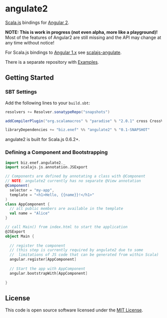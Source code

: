 # angulate2
[Scala.js](http://www.scala-js.org/) bindings for [Angular 2](http://www.angular.io).

**NOTE: This is work in progress (not even alpha, more like a playground)!**  
Most of the features of Angular2 are still missing and the API may change at any time without notice!

For Scala.js bindings to [Angular 1.x](https://angularjs.org) see [scalajs-angulate](https://github.com/jokade/scalajs-angulate).

There is a separate repository with [Examples](https://github.com/jokade/angulate2-examples).

Getting Started
---------------
### SBT Settings
Add the following lines to your `build.sbt`:
```scala
resolvers += Resolver.sonatypeRepo("snapshots")

addCompilerPlugin("org.scalamacros" % "paradise" % "2.0.1" cross CrossVersion.full)

libraryDependencies += "biz.enef" %% "angulate2" % "0.1-SNAPSHOT"
```
angulate2 is built for Scala.js 0.6.2+.

### Defining a Component and Bootstrapping
```scala
import biz.enef.angulate2._
import scalajs.js.annotation.JSExport

// Components are defined by annotating a class with @Component
// NOTE: angulate2 currently has no separate @View annotation
@Component(
  selector = "my-app",
  template = "<h1>Hello, {{name}}!</h1>"
)
class AppComponent {
  // all public members are available in the template
  val name = "Alice"
}

// call Main() from index.html to start the application
@JSExport
object Main {
  
  // register the component
  // (this step is currently required by angulate2 due to some
  //  limitations of JS code that can be generated from within Scala)
  angular.register[AppComponent]
  
  // Start the app with AppComponent
  angular.bootstrapWith[AppComponent]
  
}
```


License
-------
This code is open source software licensed under the [MIT License](http://opensource.org/licenses/MIT).
